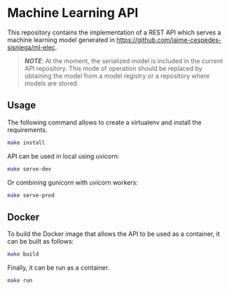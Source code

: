 # Machine Learning API
This repository contains the implementation of a REST API which serves a machine learning model generated in https://github.com/jaime-cespedes-sisniega/ml-elec.

> **_NOTE_**: At the moment, the serialized model is included in the current API repository. This mode of operation should be replaced by obtaining the model from a model registry or a repository where models are stored.

## Usage

The following command allows to create a virtualenv and install the requirements.
```bash
make install
```

API can be used in local using uvicorn:
```bash
make serve-dev
```

Or combining gunicorn with uvicorn workers:
```bash
make serve-prod
```

## Docker

To build the Docker image that allows the API to be used as a container, it can be built as follows:
```bash
make build
```
Finally, it can be run as a container.
```bash
make run
```
